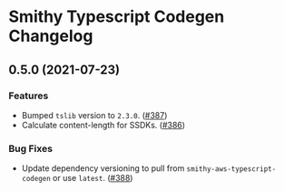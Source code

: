 # Smithy Typescript Codegen Changelog

## 0.5.0 (2021-07-23)

### Features

* Bumped `tslib` version to `2.3.0`. ([#387](https://github.com/awslabs/smithy-typescript/pull/387))
* Calculate content-length for SSDKs. ([#386](https://github.com/awslabs/smithy-typescript/pull/386))

### Bug Fixes

* Update dependency versioning to pull from `smithy-aws-typescript-codegen` or use `latest`. ([#388](https://github.com/awslabs/smithy-typescript/pull/388))
